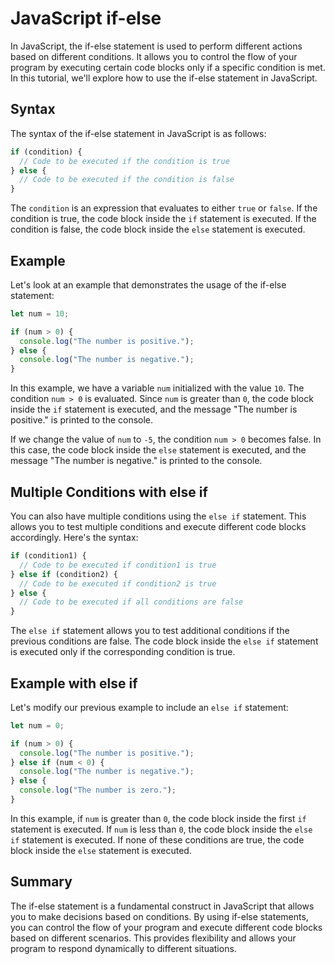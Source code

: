 # JavaScript if-else

In JavaScript, the if-else statement is used to perform different actions based on different conditions. It allows you to control the flow of your program by executing certain code blocks only if a specific condition is met. In this tutorial, we'll explore how to use the if-else statement in JavaScript.

## Syntax

The syntax of the if-else statement in JavaScript is as follows:

```javascript
if (condition) {
  // Code to be executed if the condition is true
} else {
  // Code to be executed if the condition is false
}
```

The `condition` is an expression that evaluates to either `true` or `false`. If the condition is true, the code block inside the `if` statement is executed. If the condition is false, the code block inside the `else` statement is executed.

## Example

Let's look at an example that demonstrates the usage of the if-else statement:

```javascript
let num = 10;

if (num > 0) {
  console.log("The number is positive.");
} else {
  console.log("The number is negative.");
}
```

In this example, we have a variable `num` initialized with the value `10`. The condition `num > 0` is evaluated. Since `num` is greater than `0`, the code block inside the `if` statement is executed, and the message "The number is positive." is printed to the console.

If we change the value of `num` to `-5`, the condition `num > 0` becomes false. In this case, the code block inside the `else` statement is executed, and the message "The number is negative." is printed to the console.

## Multiple Conditions with else if

You can also have multiple conditions using the `else if` statement. This allows you to test multiple conditions and execute different code blocks accordingly. Here's the syntax:

```javascript
if (condition1) {
  // Code to be executed if condition1 is true
} else if (condition2) {
  // Code to be executed if condition2 is true
} else {
  // Code to be executed if all conditions are false
}
```

The `else if` statement allows you to test additional conditions if the previous conditions are false. The code block inside the `else if` statement is executed only if the corresponding condition is true.

## Example with else if

Let's modify our previous example to include an `else if` statement:

```javascript
let num = 0;

if (num > 0) {
  console.log("The number is positive.");
} else if (num < 0) {
  console.log("The number is negative.");
} else {
  console.log("The number is zero.");
}
```

In this example, if `num` is greater than `0`, the code block inside the first `if` statement is executed. If `num` is less than `0`, the code block inside the `else if` statement is executed. If none of these conditions are true, the code block inside the `else` statement is executed.

## Summary

The if-else statement is a fundamental construct in JavaScript that allows you to make decisions based on conditions. By using if-else statements, you can control the flow of your program and execute different code blocks based on different scenarios. This provides flexibility and allows your program to respond dynamically to different situations.

